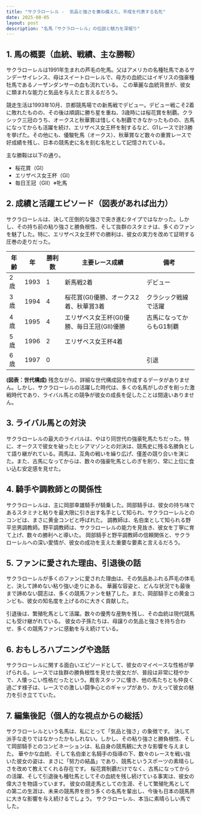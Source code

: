 ```yaml
---
title: "サクラローレル -  気品と強さを兼ね備えた、平成を代表する名牝"
date: 2025-08-05
layout: post
description: "名馬『サクラローレル』の伝説と魅力を深堀り"
---
```


## 1. 馬の概要（血統、戦績、主な勝鞍）

サクラローレルは1991年生まれの芦毛の牝馬。父はアメリカの名種牡馬であるサンデーサイレンス、母はスイートローレルで、母方の血統にはイギリスの強豪種牡馬であるノーザンダンサーの血も流れている。  この華麗な血統背景が、彼女に類まれな能力と気品を与えたと言えるだろう。

競走生活は1993年10月、京都競馬場での新馬戦でデビュー。デビュー戦こそ2着に敗れたものの、その後は順調に勝ち星を重ね、3歳時には桜花賞を制覇。クラシック三冠のうち、オークスと秋華賞は惜しくも制覇できなかったものの、古馬になってからも活躍を続け、エリザベス女王杯を制するなど、G1レースで計3勝を挙げた。その他にも、優駿牝馬（オークス）、秋華賞など数々の重賞レースで好成績を残し、日本の競馬史に名を刻む名牝として記憶されている。

主な勝鞍は以下の通り。

* 桜花賞（GI）
* エリザベス女王杯（GI）
* 毎日王冠（GII）※牝馬


## 2. 成績と活躍エピソード（図表があれば出力）

サクラローレルは、決して圧倒的な強さで突き進むタイプではなかった。しかし、その持ち前の粘り強さと勝負根性、そして抜群のスタミナは、多くのファンを魅了した。特に、エリザベス女王杯での勝利は、彼女の実力を改めて証明する圧巻の走りだった。

| 年齢 | 年 | 勝利数 | 主要レース成績 | 備考 |
|---|---|---|---|---|
| 2歳 | 1993 | 1 | 新馬戦2着 | デビュー |
| 3歳 | 1994 | 4 | 桜花賞(GI)優勝、オークス2着、秋華賞3着 | クラシック戦線で活躍 |
| 4歳 | 1995 | 4 | エリザベス女王杯(GI)優勝、毎日王冠(GII)優勝 | 古馬になってからもG1制覇 |
| 5歳 | 1996 | 2 | エリザベス女王杯4着 |  |
| 6歳 | 1997 | 0 |  |  引退 |


**(図表：世代構成)**  残念ながら、詳細な世代構成図を作成するデータがありません。しかし、サクラローレルの活躍した時代は、多くの名馬がしのぎを削った激戦時代であり、ライバル馬との競争が彼女の成長を促したことは間違いありません。


## 3. ライバル馬との対決

サクラローレルの最大のライバルは、やはり同世代の強豪牝馬たちだった。特に、オークスで彼女を破ったヒシアマゾンとの対決は、競馬史に残る名勝負として語り継がれている。両馬は、互角の戦いを繰り広げ、僅差の競り合いを演じた。また、古馬になってからは、数々の強豪牝馬としのぎを削り、常に上位に食い込む安定感を見せた。


## 4. 騎手や調教師との関係性

サクラローレルは、主に岡部幸雄騎手が騎乗した。岡部騎手は、彼女の持ち味であるスタミナと粘りを最大限に引き出す名手として知られ、サクラローレルとのコンビは、まさに黄金コンビと呼ばれた。  調教師は、名伯楽として知られる野平忠男調教師。野平調教師は、サクラローレルの能力を見抜き、彼女を丁寧に育て上げ、数々の勝利へと導いた。  岡部騎手と野平調教師の信頼関係と、サクラローレルへの深い愛情が、彼女の成功を支えた重要な要素と言えるだろう。


## 5. ファンに愛された理由、引退後の話

サクラローレルが多くのファンに愛された理由は、その気品あふれる芦毛の体毛と、決して諦めない粘り強い走りにある。  華麗な容姿と、どんな状況でも最後まで諦めない闘志は、多くの競馬ファンを魅了した。また、岡部騎手との黄金コンビも、彼女の知名度を上げるのに大きく貢献した。

引退後は、繁殖牝馬として活躍。数々の優秀な産駒を残し、その血統は現代競馬にも受け継がれている。  彼女の子孫たちは、母譲りの気品と強さを持ち合わせ、多くの競馬ファンに感動を与え続けている。


## 6. おもしろハプニングや逸話

サクラローレルに関する面白いエピソードとして、彼女のマイペースな性格が挙げられる。レースでは抜群の勝負根性を見せた彼女だが、普段は非常に穏やかで、人懐っこい性格だったという。厩舎スタッフに懐き、他の馬たちとも仲良く過ごす様子は、レースでの激しい闘争心とのギャップがあり、かえって彼女の魅力を引き立てていた。


## 7. 編集後記（個人的な視点からの総括）

サクラローレルという名馬は、私にとって「気品と強さ」の象徴です。  決して派手な走りではなかったかもしれない。しかし、その粘り強さと勝負根性、そして岡部騎手とのコンビネーションは、私自身の競馬観に大きな影響を与えました。  華やかな血統、そして名伯楽と名騎手の指導の下、数々のレースを戦い抜いた彼女の姿は、まさに「努力の結晶」であり、競馬というスポーツの素晴らしさを改めて教えてくれる存在です。  桜花賞制覇だけでなく、古馬になってからの活躍、そして引退後も種牡馬としてその血統を残し続けている事実は、彼女の偉大さを物語っています。  彼女の競走馬としての生涯、そして繁殖牝馬としての第二の生涯は、未来の競馬界を担う多くの名馬を輩出し、今後も日本の競馬界に大きな影響を与え続けるでしょう。  サクラローレル、本当に素晴らしい馬でした。
